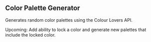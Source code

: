 ## Color Palette Generator

Generates random color palettes using the Colour Lovers API.

Upcoming: Add ability to lock a color and generate new palettes that include the locked color.